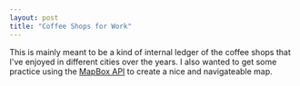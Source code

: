 ```yaml
---
layout: post
title: "Coffee Shops for Work"
---
```


This is mainly meant to be a kind of internal ledger of the coffee shops that I've enjoyed in different cities over the years. I also wanted to get some practice using the [MapBox API](https://www.mapbox.com/) to create a nice and navigateable map.


<script src='https://api.mapbox.com/mapbox-gl-js/v2.3.1/mapbox-gl.js'></script>
<link href='https://api.mapbox.com/mapbox-gl-js/v2.3.1/mapbox-gl.css' rel='stylesheet' />


<!-- TODO need to add in some points there -->
<div id='map' style='width: 800; height: 700px;'></div>
<script>
mapboxgl.accessToken = 'pk.eyJ1IjoiYWFiaWRkYW5kYSIsImEiOiJja3F1cWE2YXIwNzBlMnVrOXhsMDlrZjhiIn0.uygH3czvvWgUVNjC48ynwg';
var map = new mapboxgl.Map({
container: 'map',
style: 'mapbox://styles/mapbox/streets-v11',
center: [-87.661557, 41.893748]
});
</script>

























<!-- 1. Ithaca, NY

- [Gimme Coffee]

2. Chicago, IL 

- [Sawada Coffee] 

- []

3. Oxford, UK

- [Peloton Espresso] 

- [Tree Artisan Cafe] 
 -->